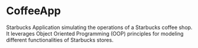 # CoffeeApp
Starbucks Application simulating the operations of a Starbucks coffee shop. It leverages Object Oriented Programming (OOP) principles for modeling different functionalities of Starbucks stores.

